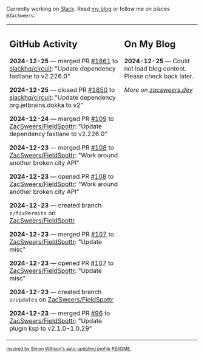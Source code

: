 Currently working on [Slack](https://slack.com/). Read [my blog](https://zacsweers.dev/) or follow me on places `@ZacSweers`.

<table><tr><td valign="top" width="60%">

## GitHub Activity
<!-- githubActivity starts -->
**2024-12-25** — merged PR [#1861](https://github.com/slackhq/circuit/pull/1861) to [slackhq/circuit](https://github.com/slackhq/circuit): "Update dependency fastlane to v2.226.0"

**2024-12-25** — closed PR [#1850](https://github.com/slackhq/circuit/pull/1850) to [slackhq/circuit](https://github.com/slackhq/circuit): "Update dependency org.jetbrains.dokka to v2"

**2024-12-24** — merged PR [#109](https://github.com/ZacSweers/FieldSpottr/pull/109) to [ZacSweers/FieldSpottr](https://github.com/ZacSweers/FieldSpottr): "Update dependency fastlane to v2.226.0"

**2024-12-23** — merged PR [#108](https://github.com/ZacSweers/FieldSpottr/pull/108) to [ZacSweers/FieldSpottr](https://github.com/ZacSweers/FieldSpottr): "Work around another broken city API"

**2024-12-23** — opened PR [#108](https://github.com/ZacSweers/FieldSpottr/pull/108) to [ZacSweers/FieldSpottr](https://github.com/ZacSweers/FieldSpottr): "Work around another broken city API"

**2024-12-23** — created branch `z/fixPermits` on [ZacSweers/FieldSpottr](https://github.com/ZacSweers/FieldSpottr)

**2024-12-23** — merged PR [#107](https://github.com/ZacSweers/FieldSpottr/pull/107) to [ZacSweers/FieldSpottr](https://github.com/ZacSweers/FieldSpottr): "Update misc"

**2024-12-23** — opened PR [#107](https://github.com/ZacSweers/FieldSpottr/pull/107) to [ZacSweers/FieldSpottr](https://github.com/ZacSweers/FieldSpottr): "Update misc"

**2024-12-23** — created branch `z/updates` on [ZacSweers/FieldSpottr](https://github.com/ZacSweers/FieldSpottr)

**2024-12-23** — merged PR [#96](https://github.com/ZacSweers/FieldSpottr/pull/96) to [ZacSweers/FieldSpottr](https://github.com/ZacSweers/FieldSpottr): "Update plugin ksp to v2.1.0-1.0.29"
<!-- githubActivity ends -->
</td><td valign="top" width="40%">

## On My Blog
<!-- blog starts -->
**2024-12-25** — Could not load blog content. Please check back later.
<!-- blog ends -->
_More on [zacsweers.dev](https://zacsweers.dev/)_
</td></tr></table>

<sub><a href="https://simonwillison.net/2020/Jul/10/self-updating-profile-readme/">Inspired by Simon Willison's auto-updating profile README.</a></sub>